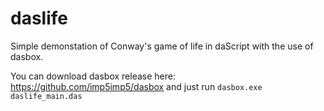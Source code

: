 # daslife
Simple demonstation of Conway's game of life in daScript with the use of dasbox.

You can download dasbox release here: https://github.com/imp5imp5/dasbox and just run `dasbox.exe daslife_main.das`
